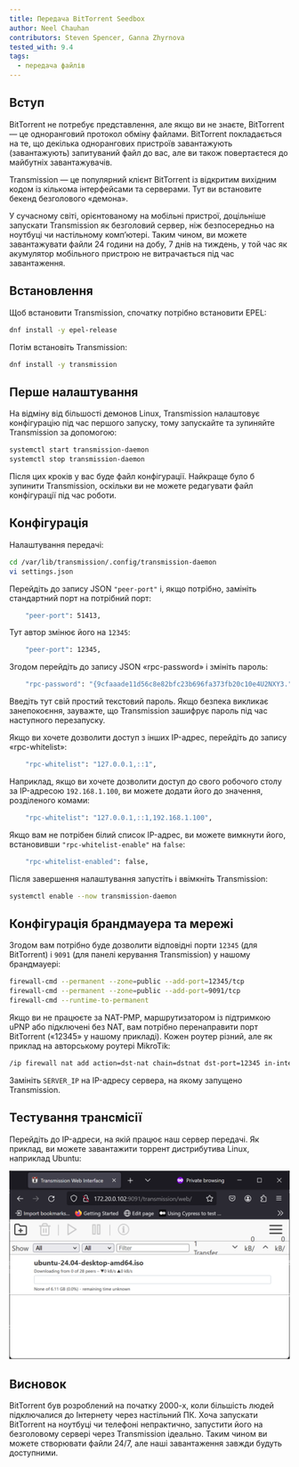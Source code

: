 ```yaml
---
title: Передача BitTorrent Seedbox
author: Neel Chauhan
contributors: Steven Spencer, Ganna Zhyrnova
tested_with: 9.4
tags:
  - передача файлів
---
```


## Вступ

BitTorrent не потребує представлення, але якщо ви не знаєте, BitTorrent — це одноранговий протокол обміну файлами. BitTorrent покладається на те, що декілька однорангових пристроїв завантажують (завантажують) запитуваний файл до вас, але ви також повертаєтеся до майбутніх завантажувачів.

Transmission — це популярний клієнт BitTorrent із відкритим вихідним кодом із кількома інтерфейсами та серверами. Тут ви встановите бекенд безголового «демона».

У сучасному світі, орієнтованому на мобільні пристрої, доцільніше запускати Transmission як безголовий сервер, ніж безпосередньо на ноутбуці чи настільному комп’ютері. Таким чином, ви можете завантажувати файли 24 години на добу, 7 днів на тиждень, у той час як акумулятор мобільного пристрою не витрачається під час завантаження.

## Встановлення

Щоб встановити Transmission, спочатку потрібно встановити EPEL:

```bash
dnf install -y epel-release
```

Потім встановіть Transmission:

```bash
dnf install -y transmission
```

## Перше налаштування

На відміну від більшості демонов Linux, Transmission налаштовує конфігурацію під час першого запуску, тому запускайте та зупиняйте Transmission за допомогою:

```bash
systemctl start transmission-daemon
systemctl stop transmission-daemon
```

Після цих кроків у вас буде файл конфігурації. Найкраще було б зупинити Transmission, оскільки ви не можете редагувати файл конфігурації під час роботи.

## Конфігурація

Налаштування передачі:

```bash
cd /var/lib/transmission/.config/transmission-daemon
vi settings.json
```

Перейдіть до запису JSON `"peer-port"` і, якщо потрібно, замініть стандартний порт на потрібний порт:

```bash
    "peer-port": 51413,
```

Тут автор змінює його на `12345`:

```bash
    "peer-port": 12345,
```

Згодом перейдіть до запису JSON «rpc-password» і змініть пароль:

```bash
    "rpc-password": "{9cfaaade11d56c8e82bfc23b696fa373fb20c10e4U2NXY3.",
```

Введіть тут свій простий текстовий пароль. Якщо безпека викликає занепокоєння, зауважте, що Transmission зашифрує пароль під час наступного перезапуску.

Якщо ви хочете дозволити доступ з інших IP-адрес, перейдіть до запису «rpc-whitelist»:

```bash
    "rpc-whitelist": "127.0.0.1,::1",
```

Наприклад, якщо ви хочете дозволити доступ до свого робочого столу за IP-адресою `192.168.1.100`, ви можете додати його до значення, розділеного комами:

```bash
    "rpc-whitelist": "127.0.0.1,::1,192.168.1.100",
```

Якщо вам не потрібен білий список IP-адрес, ви можете вимкнути його, встановивши `"rpc-whitelist-enable"` на `false`:

```bash
    "rpc-whitelist-enabled": false,
```

Після завершення налаштування запустіть і ввімкніть Transmission:

```bash
systemctl enable --now transmission-daemon
```

## Конфігурація брандмауера та мережі

Згодом вам потрібно буде дозволити відповідні порти `12345` (для BitTorrent) і `9091` (для панелі керування Transmission) у нашому брандмауері:

```bash
firewall-cmd --permanent --zone=public --add-port=12345/tcp
firewall-cmd --permanent --zone=public --add-port=9091/tcp
firewall-cmd --runtime-to-permanent
```

Якщо ви не працюєте за NAT-PMP, маршрутизатором із підтримкою uPNP або підключені без NAT, вам потрібно перенаправити порт BitTorrent («12345» у нашому прикладі). Кожен роутер різний, але як приклад на авторському роутері MikroTik:

```bash
/ip firewall nat add action=dst-nat chain=dstnat dst-port=12345 in-interface=ether1 protocol=tcp to-addresses=SERVER_IP to-ports=12345
```

Замініть `SERVER_IP` на IP-адресу сервера, на якому запущено Transmission.

## Тестування трансмісії

Перейдіть до IP-адреси, на якій працює наш сервер передачі. Як приклад, ви можете завантажити торрент дистрибутива Linux, наприклад Ubuntu:

![Our Transmission downloading Ubuntu](../images/transmission.png)

## Висновок

BitTorrent був розроблений на початку 2000-х, коли більшість людей підключалися до Інтернету через настільний ПК. Хоча запускати BitTorrent на ноутбуці чи телефоні непрактично, запустити його на безголовому сервері через Transmission ідеально. Таким чином ви можете створювати файли 24/7, але наші завантаження завжди будуть доступними.
